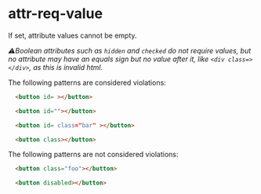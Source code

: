 # attr-req-value

If set, attribute values cannot be empty.

_⚠️Boolean attributes such as `hidden` and `checked` do not require values, but no attribute may have an equals sign but no value after it, like `<div class=></div>`, as this is invalid html._

The following patterns are considered violations:

```html
  <button id= ></button>
```

```html
  <button id=""></button>
```

```html
  <button id= class="bar" ></button>
```

```html
  <button class></button>
```

The following patterns are not considered violations:

```html
  <button class="foo"></button>
```

```html
  <button disabled></button>
```
